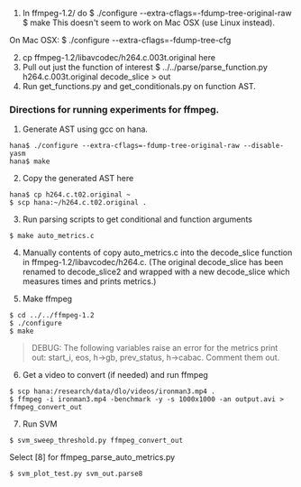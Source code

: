 1. In ffmpeg-1.2/ do
$ ./configure --extra-cflags=-fdump-tree-original-raw
$ make
This doesn't seem to work on Mac OSX (use Linux instead).

On Mac OSX:
$ ./configure --extra-cflags=-fdump-tree-cfg

2. cp ffmpeg-1.2/libavcodec/h264.c.003t.original here
3. Pull out just the function of interest
$ ../../parse/parse_function.py h264.c.003t.original decode_slice > out
4. Run get_functions.py and get_conditionals.py on function AST.



### Directions for running experiments for ffmpeg.

1) Generate AST using gcc on hana.
```
hana$ ./configure --extra-cflags=-fdump-tree-original-raw --disable-yasm
hana$ make
```

2) Copy the generated AST here
```
hana$ cp h264.c.t02.original ~
$ scp hana:~/h264.c.t02.original .
```

3) Run parsing scripts to get conditional and function arguments
```
$ make auto_metrics.c
```

4) Manually contents of copy auto_metrics.c into the decode_slice function
in ffmpeg-1.2/libavcodec/h264.c. (The original decode_slice has been renamed
to decode_slice2 and wrapped with a new decode_slice which measures times
and prints metrics.)

5) Make ffmpeg
```
$ cd ../../ffmpeg-1.2
$ ./configure
$ make
```
> DEBUG: The following variables raise an error for the metrics print out: start_i, eos, h->gb, prev_status, h->cabac. Comment them out.

6) Get a video to convert (if needed) and run ffmpeg
```
$ scp hana:/research/data/dlo/videos/ironman3.mp4 .
$ ffmpeg -i ironman3.mp4 -benchmark -y -s 1000x1000 -an output.avi > ffmpeg_convert_out
```

7) Run SVM
```
$ svm_sweep_threshold.py ffmpeg_convert_out
```
Select [8] for ffmpeg_parse_auto_metrics.py
```
$ svm_plot_test.py svm_out.parse8
```

